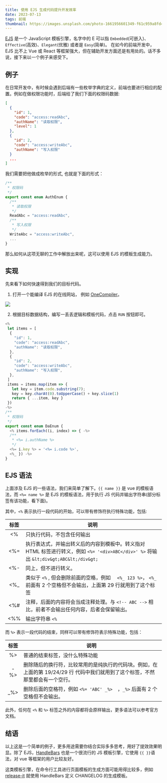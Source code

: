 ```yaml
---
title: 使用 EJS 生成代码提升开发效率
date: 2023-07-13
tags: 前端
thumbnail: https://images.unsplash.com/photo-1661956601349-f61c959a8fd4?ixlib=rb-4.0.3&ixid=M3wxMjA3fDF8MHxwaG90by1wYWdlfHx8fGVufDB8fHx8fA%3D%3D&auto=format&fit=crop&w=1471&q=80
---
```


<script lang="ts" setup>
import { useData } from 'vitepress';
import { dayjs } from '../.vitepress/theme/dayjs'
import { data as posts } from '@app/data/posts.data.ts'

const data = useData();
console.log(data, posts, 1)
</script>

[EJS](https://ejs.bootcss.com/) 是一个 JavaScript 模板引擎，名字中的 E 可以指 `Embedded`(可嵌入)、`Effective`(高效)、`Elegant`(优雅) 或者是 `Easy`(简单)。 在如今的前端开发中，EJS 比不上 Vue 或 React 等框架强大，但在辅助开发方面还是有用处的。话不多说，接下来以一个例子来感受下。

## 例子

在日常开发中，有时候会遇到后端有一些枚举字典的定义，前端也要进行相应的配置。例如在做权限功能时，后端给了我们下面的权限码数据:

```json
[
  {
    "id": 1,
    "code": "access:readAbc",
    "authName": "读取权限",
    "level": 1
  },
  {
    "id": 2,
    "code": "access:writeAbc",
    "authName": "写入权限"
  }
  ...
]
```

我们需要把他做成枚举的形式, 也就是下面的形式：

```typescript
/**
 * 权限码
 */
export const enum AuthEnum {
  /**
   * 读取权限
   */
  ReadAbc = "access:readAbc",
  /**
   * 写入权限
   */
  WriteAbc = "access:writeAbc",
  ...
}
```

那么如何从这项无聊的工作中解放出来呢，这可以使用 EJS 的模板生成能力。

## 实现

先来看下如何快速得到我们的目标代码。

1.  打开一个能编译 EJS 的在线网站， 例如 [OneCompiler](https://onecompiler.com/ejs)。

<Image src="./onecompiler-ejs.png" />

2.  根据目标数据结构，编写一丢丢逻辑和模板代码，点击 `RUN` 按钮即可。

```typescript
<%
 let items = [
  {
    "id": 1,
    "code": "access:readAbc",
    "authName": "读取权限",
  },
  {
    "id": 2,
    "code": "access:writeAbc",
    "authName": "写入权限",
  },
 ]
 items = items.map(item => {
   let key = item.code.substring(7);
   key = key.charAt(0).toUpperCase() + key.slice(1)
   return { ...item, key }
 })
-%>
/**
 * 权限码
 */
export const enum DaEnum {
  <% items.forEach((i, index) => { -%>
  /**
   * <%= i.authName %>
   */
  <%= i.key %> = '<%= i.code %>',
  <%_ }) -%>
}
```

## EJS 语法

上面涉及 EJS 的一些语法，我们来简单了解下。```{{ name }}``` 是 vue 的模板语法，而 `<%= name %>` 是 EJS 的模板语法，用于执行 JS 代码并输出字符串(部分标签有该功能，看下面)。

其中，`<%` 表示执行一段代码的开始，可以带有修饰符执行特殊功能，包括:

| 标签 | 说明                                                                                                                                   |
| :--: | -------------------------------------------------------------------------------------------------------------------------------------- |
|  <%  | 只执行代码，不包含任何输出                                                                                                             |
| <%=  | 执行表达式，并输出转义后的内容到模板中。转义指对 HTML 标签进行转义，例如 `<%= '<div>ABC</div>' %>` 将输出 `&lt;div&gt;ABC&lt;/div&gt;` |
| <%-  | 同上，但不进行转义。                                                                                                                   |
| <%\_ | 类似于 `<%` , 但会删除前面的空格，例如 `  <%_ 123 %>`， `<%_` 前面有 2 个空格但不会输出，上面第 29 行就用到了这个标签                  |
| <%#  | 注释，后面的内容将会当成注释处理。与 `<!-- ABC -->` 相比，前者不会输出任何内容，后者会保留输出。                                       |
| <%%  | 输出字符串 `<%`                                                                                                                        |

而 `%>` 表示一段代码的结束，同样可以带有修饰符表示特殊功能，包括：

| 标签  | 说明                                                                                                                            |
| :---: | ------------------------------------------------------------------------------------------------------------------------------- |
|  %\>  | 普通的结束标签，没什么特殊功能                                                                                                  |
| -%\>  | 删除随后的换行符，比较常用的是纯执行的代码块。例如，在上面的第 19/24/29 行 代码中我们就用到了这个标签，不然那里都会有一个空行。 |
| \_%\> | 删除后面的空格符，例如 `<%= 'ABC' _%>  `，`_%>` 后面有 2 个空格但不会输出。                                                     |

此外，任何在 `<%` 和 `%>` 标签之外的内容都将会原样输出，更多语法可以参考官方文档。

## 结语

以上这是一个简单的例子，更多用途需要你结合实际多多思考，用好了提效效果明显。除了 EJS，[HandleBars](https://handlebarsjs.com/zh/) 也是一个很流行的 JS 模板引擎，它使用 `{{ }}`语法，对 vue 等框架的用户比较友好。

这类模板引擎，在命令行工具进行页面模板的生成方面可能用得比较多，例如 [release-it](https://github.com/release-it/release-it) 就使用 HandleBars 定义 CHANGELOG 的生成模板。

